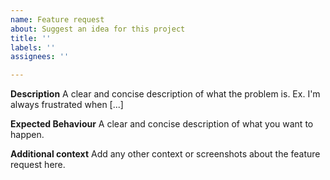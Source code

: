 ```yaml
---
name: Feature request
about: Suggest an idea for this project
title: ''
labels: ''
assignees: ''

---
```


**Description**
A clear and concise description of what the problem is. Ex. I'm always frustrated when [...]

**Expected Behaviour**
A clear and concise description of what you want to happen.

**Additional context**
Add any other context or screenshots about the feature request here.

